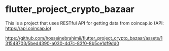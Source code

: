 # flutter_project_crypto_bazaar

This is a project that uses RESTful API for getting data from coincap.io (API: https://api.coincap.io)

https://github.com/hosseinebrahimii/flutter_project_crypto_bazaar/assets/131548703/5bed4390-a030-4d7c-83f0-8b5ce1df9dd0

